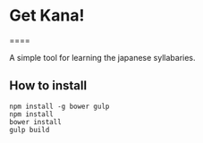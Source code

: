 # Get Kana!
====

A simple tool for learning the japanese syllabaries.

## How to install
```
npm install -g bower gulp
npm install
bower install
gulp build
  ```
